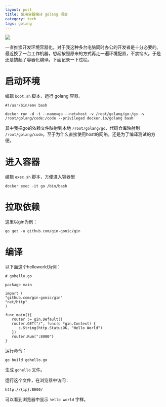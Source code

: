 ```yaml
---
layout: post
title: 使用容器编译 golang 项目
category: tech
tags: golang
---
```

![](https://cdn.kelu.org/blog/tags/go.jpg)

一直推崇开发环境容器化，对于我这种多台电脑同时办公的开发者是十分必要的。最近换了一台工作机器，想起按照原来的方式再走一遍环境配置，不禁恼火。于是还是搞起了容器化编译。下面记录一下过程。

# 启动环境

编辑 `boot.sh` 脚本，运行 golang 容器。

```
#!/usr/bin/env bash

docker run -d -t --name=go --net=host -v /root/golang/go:/go -v /root/golang/code:/code --privileged docker.io/golang bash
```

其中我把go的依赖文件映射到本地 `/root/golang/go`，代码仓库映射到 `/root/golang/code`。至于为什么直接使用host的网络，还是为了编译测试的方便。

# 进入容器

编辑 `exec.sh` 脚本，方便进入容器里

```
docker exec -it go /bin/bash
```

# 拉取依赖

这里以gin为例：

```
go get -u github.com/gin-gonic/gin
```

# 编译

以下面这个helloworld为例：

```
# gohello.go

package main

import (
"github.com/gin-gonic/gin"
"net/http"
)

func main(){
   router := gin.Default()
   router.GET("/", func(c *gin.Context) {
      c.String(http.StatusOK, "Hello World")
   })
   router.Run(":8000")
}
```

运行命令：

```
go build gohello.go
```

生成 `gohello` 文件。

运行这个文件，在浏览器中访问：

```
http://{ip}:8000/
```

可以看到浏览器中显示 `hello world` 字样。


